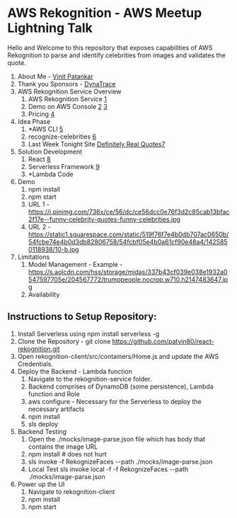 # AWS Rekognition - AWS Meetup Lightning Talk

Hello and Welcome to this repository that exposes capabilities of AWS Rekognition to parse and identify celebrities from images and validates the quote. 

1. About Me - [ Vinit Patankar ](https://www.linkedin.com/in/pvinit)
2. Thank you Sponsors - [ DynaTrace ](https://www.dynatrace.com/)
3. AWS Rekognition Service Overview
    1. AWS Rekognition Service [1]
    2. Demo on AWS Console [2] [3]
    3. Pricing [4]
4. Idea Phase
    1. *AWS CLI [5]
    2. recognize-celebrities [6]
    3. Last Week Tonight Site [Definitely Real Quotes](ww.definitelyrealquotes.com)[7]
5. Solution Development
    1. React [8]  
    2. Serverless Framework [9]
    3. *Lambda Code
6. Demo 
    1. npm install
    2. npm start
    3. URL 1 - https://i.pinimg.com/736x/ce/56/dc/ce56dcc0e76f3d2c85cab13bfac2f17e--funny-celebrity-quotes-funny-celebrities.jpg
    4. URL 2 - https://static1.squarespace.com/static/519f76f7e4b0db707ac0650b/54fcbe74e4b0d3db82806758/54fcbf05e4b0a61cf90e48a4/1425850118938/10-b.jpg
7. Limitations
    1. Model Management - 
        Example - https://s.aolcdn.com/hss/storage/midas/337b43cf039e038e1932a0547597705e/204567772/trumppeople.nocrop.w710.h2147483647.jpg
    2. Availability

## Instructions to Setup Repository:

1. Install Serverless using npm install serverless -g
2. Clone the Repository - git clone https://github.com/patvin80/react-rekognition.git
3. Open rekognition-client/src/containers/Home.js and update the AWS Credentials.
4. Deploy the Backend - Lambda function
    1. Navigate to the rekognition-service folder.
    2. Backend comprises of DynamoDB (some persistence), Lambda function and Role
    3. aws configure - Necessary for the Serverless to deploy the necessary artifacts
    4. npm install
    4. sls deploy
5. Backend Testing
    1. Open the ./mocks/image-parse.json file which has body that contains the image URL
    2. npm install # does not hurt
    3. sls invoke -f RekognizeFaces --path ./mocks/image-parse.json
    4. Local Test sls invoke local -f -f RekognizeFaces --path ./mocks/image-parse.json
6. Power up the UI
    1. Navigate to rekognition-client
    2. npm install
    3. npm start

[1]: https://console.aws.amazon.com/rekognition/home?region=us-east-1#/
[2]: https://console.aws.amazon.com/rekognition/home?region=us-east-1#/label-detection
[3]: https://console.aws.amazon.com/rekognition/home?region=us-east-1#/face-detection
[4]: https://aws.amazon.com/rekognition/pricing/
[5]: https://docs.aws.amazon.com/cli/latest/reference/rekognition/index.html
[6]: https://docs.aws.amazon.com/cli/latest/reference/rekognition/recognize-celebrities.html
[7]: http://www.definitelyrealquotes.com/
[8]: https://reactjs.org/docs/add-react-to-a-new-app.html
[9]: https://serverless.com/framework/docs/providers/aws/guide/quick-start/